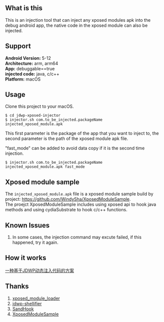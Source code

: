 ## What is this
This is an injection tool that can inject any xposed modules apk into the debug android app, the native code in the xposed module can also be injected.
## Support
**Android Version:** 5-12  
**Architecture:** arm, arm64  
**App:** debuggable==true  
**injected code:** java, c/c++  
**Platform:** macOS
## Usage
Clone this project to your macOS.
```
$ cd jdwp-xposed-injector
$ injector.sh com.to_be_injected.packageName injected_xposed_module.apk
```
This first parameter is the package of the app that you want to inject to, the second parameter is the path of the xposed module apk file.

"fast_mode" can be added to avoid data copy if it is the second time injection.
```
$ injector.sh com.to_be_injected.packageName injected_xposed_module.apk fast_mode
```
## Xposed module sample
The `injected_xposed_module.apk` file is a xposed module sample build by project: https://github.com/WindySha/XposedModuleSample.  
The proejct XposedModuleSample includes using xposed api to hook java methods and using cydiaSubstrate to hook c/c++ functions.

## Known Issues
1. In some cases, the injection command may excute failed, if this happened, try it again.

## How it works
[一种基于JDWP动态注入代码的方案](https://windysha.github.io/2022/02/19/%E4%B8%80%E7%A7%8D%E5%9F%BA%E4%BA%8EJDWP%E5%8A%A8%E6%80%81%E6%B3%A8%E5%85%A5%E4%BB%A3%E7%A0%81%E7%9A%84%E6%96%B9%E6%A1%88/)
## Thanks
1. [xposed_module_loader](https://github.com/WindySha/xposed_module_loader)
2. [jdwp-shellifier](https://github.com/IOActive/jdwp-shellifier)
3. [SandHook](https://github.com/asLody/SandHook)
4. [XposedModuleSample](https://github.com/WindySha/XposedModuleSample)
